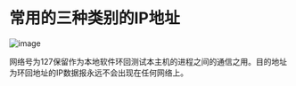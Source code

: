 # 常用的三种类别的IP地址 

![image](https://github.com/woojean/woojean.github.io/blob/master/images/wangluo5.png)

网络号为127保留作为本地软件环回测试本主机的进程之间的通信之用。目的地址为环回地址的IP数据报永远不会出现在任何网络上。